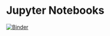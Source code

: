 # Jupyter Notebooks
[![Binder](https://mybinder.org/badge_logo.svg)](https://mybinder.org/v2/gh/LalitSinghBisht/PW_Skills_Assignments/master)
